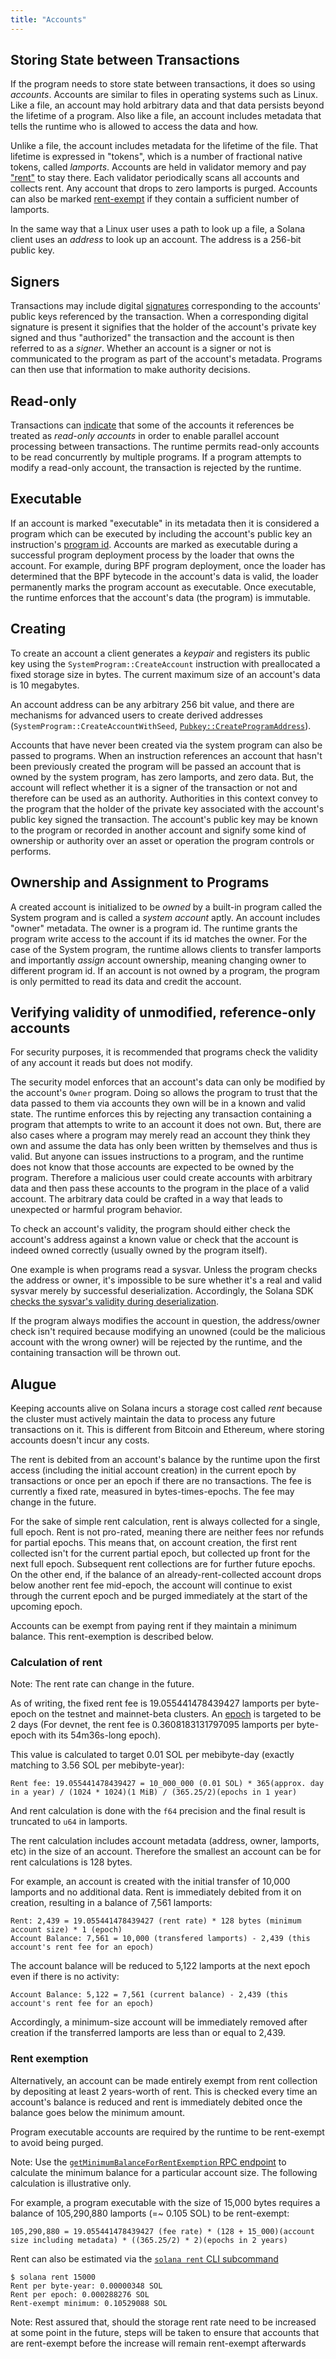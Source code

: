 ```yaml
---
title: "Accounts"
---
```


## Storing State between Transactions

If the program needs to store state between transactions, it does so using _accounts_. Accounts are similar to files in operating systems such as Linux. Like a file, an account may hold arbitrary data and that data persists beyond the lifetime of a program. Also like a file, an account includes metadata that tells the runtime who is allowed to access the data and how.

Unlike a file, the account includes metadata for the lifetime of the file. That lifetime is expressed in "tokens", which is a number of fractional native tokens, called _lamports_. Accounts are held in validator memory and pay ["rent"](#rent) to stay there. Each validator periodically scans all accounts and collects rent. Any account that drops to zero lamports is purged. Accounts can also be marked [rent-exempt](#rent-exemption) if they contain a sufficient number of lamports.

In the same way that a Linux user uses a path to look up a file, a Solana client uses an _address_ to look up an account. The address is a 256-bit public key.

## Signers

Transactions may include digital [signatures](terminology.md#signature) corresponding to the accounts' public keys referenced by the transaction. When a corresponding digital signature is present it signifies that the holder of the account's private key signed and thus "authorized" the transaction and the account is then referred to as a _signer_. Whether an account is a signer or not is communicated to the program as part of the account's metadata. Programs can then use that information to make authority decisions.

## Read-only

Transactions can [indicate](transactions.md#message-header-format) that some of the accounts it references be treated as _read-only accounts_ in order to enable parallel account processing between transactions. The runtime permits read-only accounts to be read concurrently by multiple programs. If a program attempts to modify a read-only account, the transaction is rejected by the runtime.

## Executable

If an account is marked "executable" in its metadata then it is considered a program which can be executed by including the account's public key an instruction's [program id](transactions.md#program-id). Accounts are marked as executable during a successful program deployment process by the loader that owns the account. For example, during BPF program deployment, once the loader has determined that the BPF bytecode in the account's data is valid, the loader permanently marks the program account as executable. Once executable, the runtime enforces that the account's data (the program) is immutable.

## Creating

To create an account a client generates a _keypair_ and registers its public key using the `SystemProgram::CreateAccount` instruction with preallocated a fixed storage size in bytes. The current maximum size of an account's data is 10 megabytes.

An account address can be any arbitrary 256 bit value, and there are mechanisms for advanced users to create derived addresses (`SystemProgram::CreateAccountWithSeed`, [`Pubkey::CreateProgramAddress`](calling-between-programs.md#program-derived-addresses)).

Accounts that have never been created via the system program can also be passed to programs. When an instruction references an account that hasn't been previously created the program will be passed an account that is owned by the system program, has zero lamports, and zero data. But, the account will reflect whether it is a signer of the transaction or not and therefore can be used as an authority. Authorities in this context convey to the program that the holder of the private key associated with the account's public key signed the transaction. The account's public key may be known to the program or recorded in another account and signify some kind of ownership or authority over an asset or operation the program controls or performs.

## Ownership and Assignment to Programs

A created account is initialized to be _owned_ by a built-in program called the System program and is called a _system account_ aptly. An account includes "owner" metadata. The owner is a program id. The runtime grants the program write access to the account if its id matches the owner. For the case of the System program, the runtime allows clients to transfer lamports and importantly _assign_ account ownership, meaning changing owner to different program id. If an account is not owned by a program, the program is only permitted to read its data and credit the account.

## Verifying validity of unmodified, reference-only accounts

For security purposes, it is recommended that programs check the validity of any account it reads but does not modify.

The security model enforces that an account's data can only be modified by the account's `Owner` program. Doing so allows the program to trust that the data passed to them via accounts they own will be in a known and valid state. The runtime enforces this by rejecting any transaction containing a program that attempts to write to an account it does not own. But, there are also cases where a program may merely read an account they think they own and assume the data has only been written by themselves and thus is valid. But anyone can issues instructions to a program, and the runtime does not know that those accounts are expected to be owned by the program. Therefore a malicious user could create accounts with arbitrary data and then pass these accounts to the program in the place of a valid account. The arbitrary data could be crafted in a way that leads to unexpected or harmful program behavior.

To check an account's validity, the program should either check the account's address against a known value or check that the account is indeed owned correctly (usually owned by the program itself).

One example is when programs read a sysvar. Unless the program checks the address or owner, it's impossible to be sure whether it's a real and valid sysvar merely by successful deserialization. Accordingly, the Solana SDK [checks the sysvar's validity during deserialization](https://github.com/solana-labs/solana/blob/a95675a7ce1651f7b59443eb146b356bc4b3f374/sdk/program/src/sysvar/mod.rs#L65).

If the program always modifies the account in question, the address/owner check isn't required because modifying an unowned (could be the malicious account with the wrong owner) will be rejected by the runtime, and the containing transaction will be thrown out.

## Alugue

Keeping accounts alive on Solana incurs a storage cost called _rent_ because the cluster must actively maintain the data to process any future transactions on it. This is different from Bitcoin and Ethereum, where storing accounts doesn't incur any costs.

The rent is debited from an account's balance by the runtime upon the first access (including the initial account creation) in the current epoch by transactions or once per an epoch if there are no transactions. The fee is currently a fixed rate, measured in bytes-times-epochs. The fee may change in the future.

For the sake of simple rent calculation, rent is always collected for a single, full epoch. Rent is not pro-rated, meaning there are neither fees nor refunds for partial epochs. This means that, on account creation, the first rent collected isn't for the current partial epoch, but collected up front for the next full epoch. Subsequent rent collections are for further future epochs. On the other end, if the balance of an already-rent-collected account drops below another rent fee mid-epoch, the account will continue to exist through the current epoch and be purged immediately at the start of the upcoming epoch.

Accounts can be exempt from paying rent if they maintain a minimum balance. This rent-exemption is described below.

### Calculation of rent

Note: The rent rate can change in the future.

As of writing, the fixed rent fee is 19.055441478439427 lamports per byte-epoch on the testnet and mainnet-beta clusters. An [epoch](terminology.md#epoch) is targeted to be 2 days (For devnet, the rent fee is 0.3608183131797095 lamports per byte-epoch with its 54m36s-long epoch).

This value is calculated to target 0.01 SOL per mebibyte-day (exactly matching to 3.56 SOL per mebibyte-year):

```text
Rent fee: 19.055441478439427 = 10_000_000 (0.01 SOL) * 365(approx. day in a year) / (1024 * 1024)(1 MiB) / (365.25/2)(epochs in 1 year)
```

And rent calculation is done with the `f64` precision and the final result is truncated to `u64` in lamports.

The rent calculation includes account metadata (address, owner, lamports, etc) in the size of an account. Therefore the smallest an account can be for rent calculations is 128 bytes.

For example, an account is created with the initial transfer of 10,000 lamports and no additional data. Rent is immediately debited from it on creation, resulting in a balance of 7,561 lamports:

```text
Rent: 2,439 = 19.055441478439427 (rent rate) * 128 bytes (minimum account size) * 1 (epoch)
Account Balance: 7,561 = 10,000 (transfered lamports) - 2,439 (this account's rent fee for an epoch)
```

The account balance will be reduced to 5,122 lamports at the next epoch even if there is no activity:

```text
Account Balance: 5,122 = 7,561 (current balance) - 2,439 (this account's rent fee for an epoch)
```

Accordingly, a minimum-size account will be immediately removed after creation if the transferred lamports are less than or equal to 2,439.

### Rent exemption

Alternatively, an account can be made entirely exempt from rent collection by depositing at least 2 years-worth of rent. This is checked every time an account's balance is reduced and rent is immediately debited once the balance goes below the minimum amount.

Program executable accounts are required by the runtime to be rent-exempt to avoid being purged.

Note: Use the [`getMinimumBalanceForRentExemption` RPC endpoint](developing/clients/jsonrpc-api.md#getminimumbalanceforrentexemption) to calculate the minimum balance for a particular account size. The following calculation is illustrative only.

For example, a program executable with the size of 15,000 bytes requires a balance of 105,290,880 lamports (=~ 0.105 SOL) to be rent-exempt:

```text
105,290,880 = 19.055441478439427 (fee rate) * (128 + 15_000)(account size including metadata) * ((365.25/2) * 2)(epochs in 2 years)
```

Rent can also be estimated via the [`solana rent` CLI subcommand](cli/usage.md#solana-rent)

```text
$ solana rent 15000
Rent per byte-year: 0.00000348 SOL
Rent per epoch: 0.000288276 SOL
Rent-exempt minimum: 0.10529088 SOL
```

Note: Rest assured that, should the storage rent rate need to be increased at some point in the future, steps will be taken to ensure that accounts that are rent-exempt before the increase will remain rent-exempt afterwards
